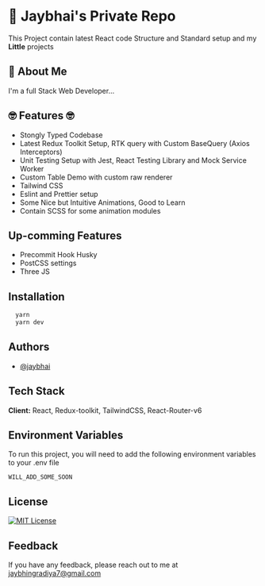 # 🌸 Jaybhai's Private Repo

This Project contain latest React code Structure and Standard setup and my **Little** projects

## 🚀 About Me

I'm a full Stack Web Developer...

## 🤓 Features 🤓

- Stongly Typed Codebase
- Latest Redux Toolkit Setup, RTK query with Custom BaseQuery (Axios Interceptors)
- Unit Testing Setup with Jest, React Testing Library and Mock Service Worker
- Custom Table Demo with custom raw renderer
- Tailwind CSS
- Eslint and Prettier setup
- Some Nice but Intuitive Animations, Good to Learn
- Contain SCSS for some animation modules

## Up-comming Features

- Precommit Hook Husky
- PostCSS settings
- Three JS

## Installation

```bash
  yarn
  yarn dev
```

## Authors

- [@jaybhai](https://github.com/jb-7-jay)

## Tech Stack

**Client:** React, Redux-toolkit, TailwindCSS, React-Router-v6

## Environment Variables

To run this project, you will need to add the following environment variables to your .env file

`WILL_ADD_SOME_SOON`

## License

[![MIT License](https://img.shields.io/badge/License-MIT-green.svg)](https://choosealicense.com/licenses/mit/)

## Feedback

If you have any feedback, please reach out to me at jaybhingradiya7@gmail.com
